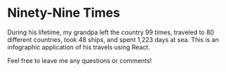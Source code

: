 # Ninety-Nine Times

During his lifetime, my grandpa left the country 99 times, traveled to 80 different countries, took 48 ships, and spent 1,223 days at sea. This is an infographic application of his travels using React.

Feel free to leave me any questions or comments!
